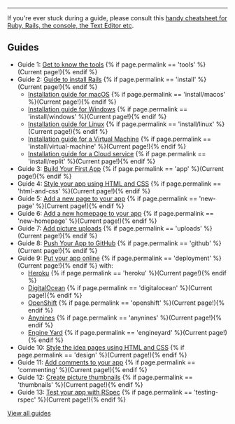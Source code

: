 <hr>

If you're ever stuck during a guide, please consult this [handy cheatsheet for Ruby, Rails, the console, the Text Editor etc](https://www.pragtob.info/rails-beginner-cheatsheet/).

## Guides

* Guide 1: [Get to know the tools](/tools) {% if page.permalink == 'tools' %}(Current page!){% endif %}
* Guide 2: [Guide to install Rails](/install) {% if page.permalink == 'install' %}(Current page!){% endif %}
  - [Installation guide for macOS](/install/macos) {% if page.permalink == 'install/macos' %}(Current page!){% endif %}
  - [Installation guide for Windows](/install/windows) {% if page.permalink == 'install/windows' %}(Current page!){% endif %}
  - [Installation guide for Linux](/install/linux) {% if page.permalink == 'install/linux' %}(Current page!){% endif %}
  - [Installation guide for a Virtual Machine](/install/virtual-machine) {% if page.permalink == 'install/virtual-machine' %}(Current page!){% endif %}
  - [Installation guide for a Cloud service](/install/replit) {% if page.permalink == 'install/replit' %}(Current page!){% endif %}
* Guide 3: [Build Your First App](/app) {% if page.permalink == 'app' %}(Current page!){% endif %}
* Guide 4: [Style your app using HTML and CSS](/html-and-css) {% if page.permalink == 'html-and-css' %}(Current page!){% endif %}
* Guide 5: [Add a new page to your app](/new-page) {% if page.permalink == 'new-page' %}(Current page!){% endif %}
* Guide 6: [Add a new homepage to your app](/new-homepage) {% if page.permalink == 'new-homepage' %}(Current page!){% endif %}
* Guide 7: [Add picture uploads](/uploads) {% if page.permalink == 'uploads' %}(Current page!){% endif %}
* Guide 8: [Push Your App to GitHub](/github) {% if page.permalink == 'github' %}(Current page!){% endif %}
* Guide 9: [Put your app online](/deployment) {% if page.permalink == 'deployment' %}(Current page!){% endif %} with:
  - [Heroku](/heroku) {% if page.permalink == 'heroku' %}(Current page!){% endif %}
  - [DigitalOcean](/digitalocean) {% if page.permalink == 'digitalocean' %}(Current page!){% endif %}
  - [OpenShift](/openshift) {% if page.permalink == 'openshift' %}(Current page!){% endif %}
  - [Anynines](/anynines) {% if page.permalink == 'anynines' %}(Current page!){% endif %}
  - [Engine Yard](/engineyard) {% if page.permalink == 'engineyard' %}(Current page!){% endif %}
* Guide 10: [Style the idea pages using HTML and CSS](/design) {% if page.permalink == 'design' %}(Current page!){% endif %}
* Guide 11: [Add comments to your app](/commenting) {% if page.permalink == 'commenting' %}(Current page!){% endif %}
* Guide 12: [Create picture thumbnails](/thumbnails) {% if page.permalink == 'thumbnails' %}(Current page!){% endif %}
* Guide 13: [Test your app with RSpec](/testing-rspec) {% if page.permalink == 'testing-rspec' %}(Current page!){% endif %}

[View all guides](/)
